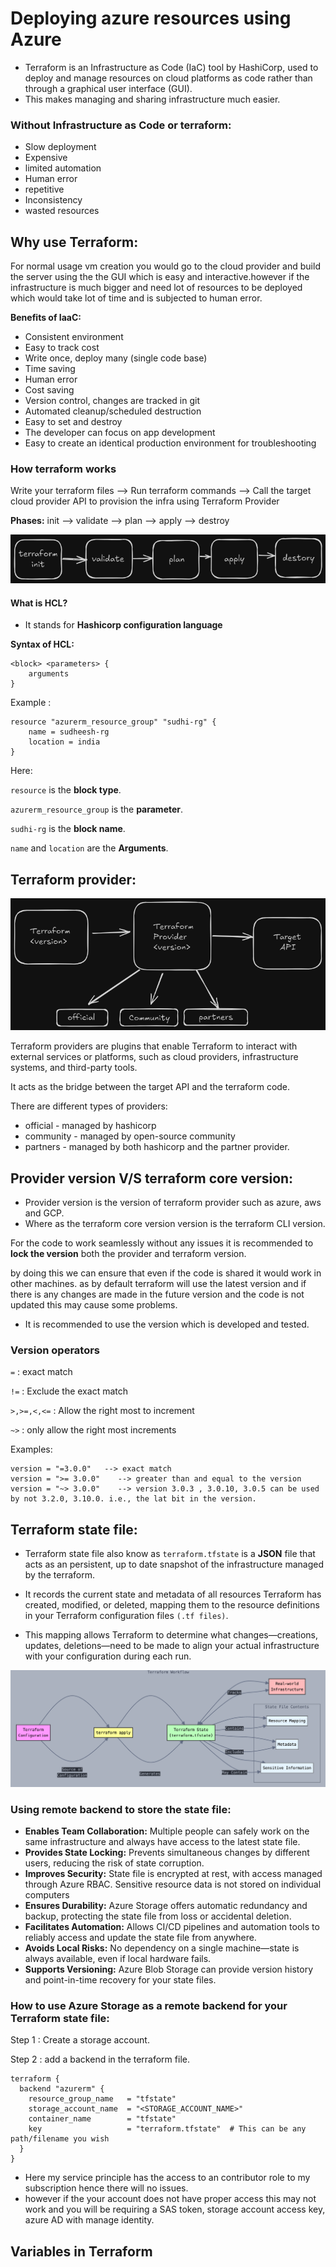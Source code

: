 # **Deploying azure resources using Azure**

- Terraform is an Infrastructure as Code (IaC) tool by HashiCorp, used to deploy and manage resources on cloud platforms as code rather than through a graphical user interface (GUI).
 - This makes managing and sharing infrastructure much easier.

 ### Without Infrastructure as Code or terraform:

 - Slow deployment
 - Expensive
 - limited automation
 - Human error
 - repetitive
 - Inconsistency
 - wasted resources

## Why use Terraform:

For normal usage vm creation you would go to the cloud provider and build the server using the the GUI which is easy and interactive.however if the infrastructure is much bigger and need lot of resources to be deployed which would take lot of time and is subjected to human error.

**Benefits of IaaC:**
- Consistent environment
- Easy to track cost
- Write once, deploy many (single code base)
- Time saving
- Human error
- Cost saving
- Version control, changes are tracked in git
- Automated cleanup/scheduled destruction
- Easy to set and destroy
- The developer can focus on app development
- Easy to create an identical production environment for troubleshooting

### **How terraform works**

Write your terraform files --> Run terraform commands --> Call the target cloud provider API to provision the infra using Terraform Provider

**Phases:** init --> validate --> plan --> apply --> destroy

![phases](./images/image.png)

#### What  is HCL?
- It  stands for **Hashicorp configuration language**

**Syntax of HCL:**

```HCL
<block> <parameters> {
    arguments
}
```
Example :

```HCL
resource "azurerm_resource_group" "sudhi-rg" {
    name = sudheesh-rg
    location = india
}
```
Here:

`resource` is the **block type**.

 `azurerm_resource_group` is the **parameter**. 

`sudhi-rg` is the **block name**.

`name` and `location` are the **Arguments**.


## Terraform provider:

![Terraform providers](images/image1.png)

Terraform providers are plugins that enable Terraform to interact with external services or platforms, such as cloud providers, infrastructure systems, and third-party tools.

It acts as the bridge between the target API and the terraform code.

There are different types of providers:
- official - managed by hashicorp
- community - managed by open-source community
- partners - managed by both hashicorp and the partner provider.



## Provider version V/S terraform core version:

- Provider version is the version of terraform provider such as azure, aws and GCP.
- Where as the terraform core version version is the terraform CLI version.

For the code to work seamlessly without any issues it is recommended to **lock the version** both the provider and terraform version.

by doing this we can ensure that even if the code is shared it would work in other machines. as by default terraform will use the latest version and if there is any changes are made in the future version and the code is not updated this may cause some problems.

- It is recommended to use the version which is developed and tested.

### Version operators

`=` : exact match

`!=` : Exclude the exact match

`>,>=,<,<=` : Allow the right most to increment 

`~>` : only allow the right most increments

Examples:

```HCL
version = "=3.0.0"   --> exact match
version = ">= 3.0.0"    --> greater than and equal to the version
version = "~> 3.0.0"    --> version 3.0.3 , 3.0.10, 3.0.5 can be used by not 3.2.0, 3.10.0. i.e., the lat bit in the version.
```

## Terraform state file:

- Terraform state file also know as `terraform.tfstate` is a **JSON** file that acts as an persistent, up to date snapshot of the infrastructure managed by the terraform.

-  It records the current state and metadata of all resources Terraform has created, modified, or deleted, mapping them to the resource definitions in your Terraform configuration files `(.tf files)`.

- This mapping allows Terraform to determine what changes—creations, updates, deletions—need to be made to align your actual infrastructure with your configuration during each run.



![terraform state](images/statefile.png)

### Using remote backend to store the state file:


- **Enables Team Collaboration:** Multiple people can safely work on the same infrastructure and always have access to the latest state file.
- **Provides State Locking:** Prevents simultaneous changes by different users, reducing the risk of state corruption.
- **Improves Security:** State file is encrypted at rest, with access managed through Azure RBAC. Sensitive resource data is not stored on individual computers
- **Ensures Durability:** Azure Storage offers automatic redundancy and backup, protecting the state file from loss or accidental deletion.
- **Facilitates Automation:** Allows CI/CD pipelines and automation tools to reliably access and update the state file from anywhere.
- **Avoids Local Risks:** No dependency on a single machine—state is always available, even if local hardware fails.
- **Supports Versioning:** Azure Blob Storage can provide version history and point-in-time recovery for your state files.


### How to use Azure Storage as a remote backend for your Terraform state file:

Step 1 : Create a storage account.

Step 2 : add a backend in the terraform file.

```HCL
terraform {
  backend "azurerm" {
    resource_group_name   = "tfstate"
    storage_account_name  = "<STORAGE_ACCOUNT_NAME>"
    container_name        = "tfstate"
    key                   = "terraform.tfstate"  # This can be any path/filename you wish
  }
}
```

- Here my service principle has the access to an contributor role to my subscription hence there will no issues.
- however if the your account does not have proper access this may not work and you will be requiring a SAS token, storage account access key, azure AD with manage identity.


## Variables in Terraform



